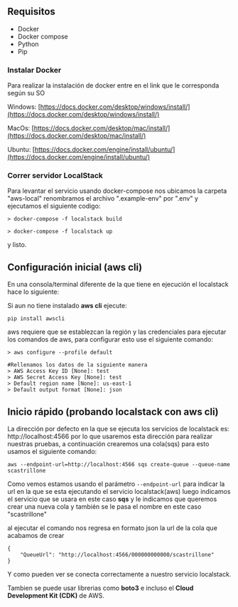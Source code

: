 ## Requisitos
 - Docker
 - Docker compose
 -  Python
 -  Pip

### Instalar Docker

Para realizar la instalación de docker entre en el link que le corresponda según su SO 

Windows: [https://docs.docker.com/desktop/windows/install/](https://docs.docker.com/desktop/windows/install/)

MacOs: [https://docs.docker.com/desktop/mac/install/](https://docs.docker.com/desktop/mac/install/)

Ubuntu: [https://docs.docker.com/engine/install/ubuntu/](https://docs.docker.com/engine/install/ubuntu/)

### Correr servidor LocalStack

Para levantar el servicio usando docker-compose nos ubicamos la carpeta "aws-local" renombramos el archivo ".example-env" por ".env" y ejecutamos el siguiente codigo: 
```
> docker-compose -f localstack build

> docker-compose -f localstack up
```
y listo.
## Configuración inicial (aws cli)

En una consola/terminal diferente de la que tiene en ejecución el localstack hace lo siguiente:

Si aun no tiene instalado **aws cli** ejecute:
```
pip install awscli
```

aws requiere que se establezcan la región y las credenciales para ejecutar los comandos de aws, para configurar esto use el siguiente comando:

```
> aws configure --profile default

#Rellenamos los datos de la siguiente manera
> AWS Access Key ID [None]: test
> AWS Secret Access Key [None]: test
> Default region name [None]: us-east-1        
> Default output format [None]: json
```

## Inicio rápido (probando localstack con aws cli)

La dirección por defecto en la que se ejecuta los servicios de localstack es: http://localhost:4566  por lo que usaremos esta dirección para realizar nuestras pruebas, a continuación crearemos una cola(sqs) para esto usamos el siguiente comando:
```
aws --endpoint-url=http://localhost:4566 sqs create-queue --queue-name  scastrillone
```
Como vemos estamos usando el parámetro ```--endpoint-url``` para indicar  la url en la que se esta ejecutando el servicio localstack(aws)  luego indicamos el servicio que se usara en este caso **sqs** y le indicamos que queremos crear una nueva cola  y también se le pasa el nombre en este caso "scastrillone" 

al ejecutar el comando nos regresa en formato json la url de la cola que acabamos de crear

```
{
    "QueueUrl": "http://localhost:4566/000000000000/scastrillone"
}
```
Y como pueden ver se conecta correctamente a nuestro servicio localstack.

Tambien se puede usar librerias como **boto3** e incluso el **Cloud Development Kit (CDK)** de AWS.
